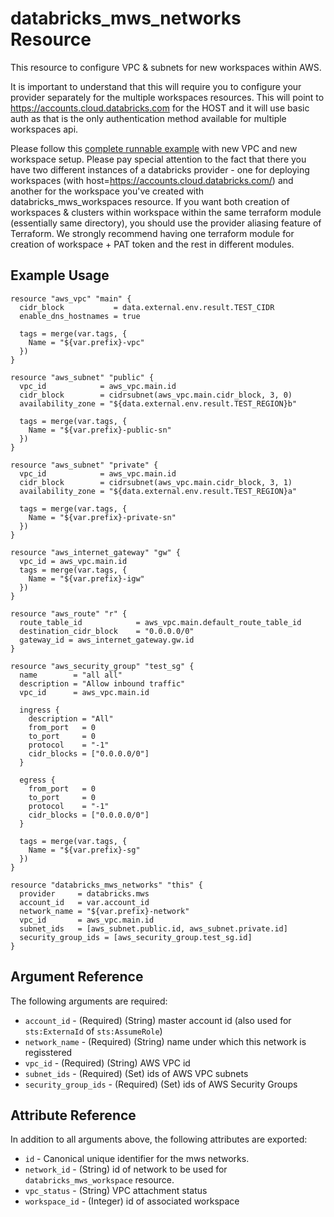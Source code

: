 # databricks_mws_networks Resource

This resource to configure VPC & subnets for new workspaces within AWS.

It is important to understand that this will require you to configure your provider separately for the multiple workspaces resources. This will point to https://accounts.cloud.databricks.com for the HOST and it will use basic auth as that is the only authentication method available for multiple workspaces api. 

Please follow this [complete runnable example](https://github.com/databrickslabs/terraform-provider-databricks/blob/master/scripts/awsmt-integration/main.tf) with new VPC and new workspace setup. Please pay special attention to the fact that there you have two different instances of a databricks provider - one for deploying workspaces (with host=https://accounts.cloud.databricks.com/) and another for the workspace you've created with databricks_mws_workspaces resource. If you want both creation of workspaces & clusters within workspace within the same terraform module (essentially same directory), you should use the provider aliasing feature of Terraform. We strongly recommend having one terraform module for creation of workspace + PAT token and the rest in different modules.

## Example Usage

```hcl
resource "aws_vpc" "main" {
  cidr_block           = data.external.env.result.TEST_CIDR
  enable_dns_hostnames = true

  tags = merge(var.tags, {
    Name = "${var.prefix}-vpc"
  })
}

resource "aws_subnet" "public" {
  vpc_id            = aws_vpc.main.id
  cidr_block        = cidrsubnet(aws_vpc.main.cidr_block, 3, 0)
  availability_zone = "${data.external.env.result.TEST_REGION}b"

  tags = merge(var.tags, {
    Name = "${var.prefix}-public-sn"
  })
}

resource "aws_subnet" "private" {
  vpc_id            = aws_vpc.main.id
  cidr_block        = cidrsubnet(aws_vpc.main.cidr_block, 3, 1)
  availability_zone = "${data.external.env.result.TEST_REGION}a"

  tags = merge(var.tags, {
    Name = "${var.prefix}-private-sn"
  })
}

resource "aws_internet_gateway" "gw" {
  vpc_id = aws_vpc.main.id
  tags = merge(var.tags, {
    Name = "${var.prefix}-igw"
  })
}

resource "aws_route" "r" {
  route_table_id            = aws_vpc.main.default_route_table_id
  destination_cidr_block    = "0.0.0.0/0"
  gateway_id = aws_internet_gateway.gw.id
}

resource "aws_security_group" "test_sg" {
  name        = "all all"
  description = "Allow inbound traffic"
  vpc_id      = aws_vpc.main.id

  ingress {
    description = "All"
    from_port   = 0
    to_port     = 0
    protocol    = "-1"
    cidr_blocks = ["0.0.0.0/0"]
  }

  egress {
    from_port   = 0
    to_port     = 0
    protocol    = "-1"
    cidr_blocks = ["0.0.0.0/0"]
  }

  tags = merge(var.tags, {
    Name = "${var.prefix}-sg"
  })
}

resource "databricks_mws_networks" "this" {
  provider     = databricks.mws
  account_id   = var.account_id
  network_name = "${var.prefix}-network"
  vpc_id       = aws_vpc.main.id
  subnet_ids   = [aws_subnet.public.id, aws_subnet.private.id]
  security_group_ids = [aws_security_group.test_sg.id]
}
```

## Argument Reference

The following arguments are required:

* `account_id` - (Required) (String) master account id (also used for `sts:ExternaId` of `sts:AssumeRole`)
* `network_name` - (Required) (String) name under which this network is regisstered
* `vpc_id` - (Required) (String) AWS VPC id
* `subnet_ids` - (Required) (Set) ids of AWS VPC subnets
* `security_group_ids` - (Required) (Set) ids of AWS Security Groups

## Attribute Reference

In addition to all arguments above, the following attributes are exported:

* `id` - Canonical unique identifier for the mws networks.
* `network_id` - (String) id of network to be used for `databricks_mws_workspace` resource.
* `vpc_status` - (String) VPC attachment status
* `workspace_id` - (Integer) id of associated workspace
